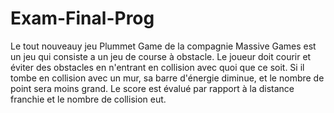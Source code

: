 # Exam-Final-Prog


Le tout nouveauy jeu Plummet Game de la compagnie Massive Games est un jeu qui consiste a un jeu de course à obstacle. Le joueur doit courir et éviter des obstacles en n'entrant en collision avec quoi que ce soit. Si il tombe en collision avec un mur, sa barre d'énergie diminue, et le nombre de point sera moins grand. Le score est évalué par rapport à la distance franchie et le nombre de collision eut.
